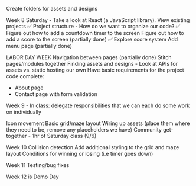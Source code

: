 Create folders for assets and designs

Week 8
Saturday - Take a look at React (a JavaScript library).
View existing projects
✅ Project structure - How do we want to organize our code?
✅ Figure out how to add a countdown timer to the screen
Figure out how to add a score to the screen (partially done)
✅ Explore score system
Add menu page (partially done)

LABOR DAY WEEK
Navigation between pages (partially done)
Stitch pages/modules together
Finding assets and designs - Look at APIs for assets vs. static hosting our own
Have basic requirements for the project code complete:

- About page
- Contact page with form validation

Week 9 - In class: delegate responsibilities that we can each do some work on individually

Icon movement
Basic grid/maze layout
Wiring up assets (place them where they need to be, remove any placeholders we have)
Community get-together - 1hr of Saturday class (9/6)

Week 10
Collision detection
Add additional styling to the grid and maze layout
Conditions for winning or losing (i.e timer goes down)

Week 11
Testing/bug fixes

Week 12 is Demo Day
